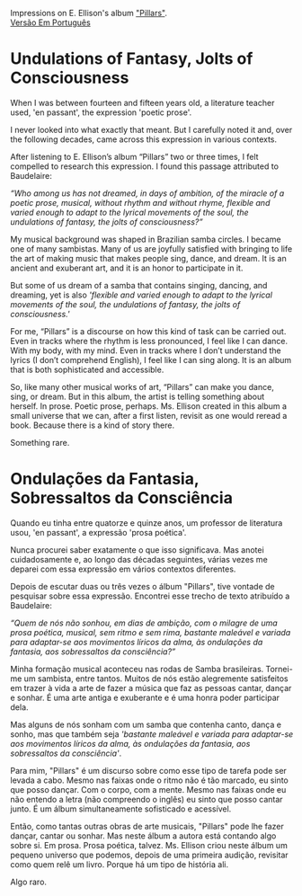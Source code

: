 Impressions on E. Ellison's album ["Pillars"](https://eellison.bandcamp.com/album/pillars?fbclid=PAZXh0bgNhZW0CMTEAAabRGwOhJ5d7aFOiz__RX2bFbEPk0cUyUNJkt_nW363-vty7PXCWWLt3Vjs_aem_Acl0UKOnBnJRR4ttYnB73Q).  
[Versão Em Português](#ondulações-da-fantasia-sobressaltos-da-consciência)

# Undulations of Fantasy, Jolts of Consciousness

When I was between fourteen and fifteen years old, a literature teacher used, 'en passant', the expression 'poetic prose'.

I never looked into what exactly that meant. But I carefully noted it and, over the following decades, came across this expression in various contexts.

After listening to E. Ellison’s album “Pillars” two or three times, I felt compelled to research this expression. I found this passage attributed to Baudelaire:

*“Who among us has not dreamed, in days of ambition, of the miracle of a poetic prose, musical, without rhythm and without rhyme, flexible and varied enough to adapt to the lyrical movements of the soul, the undulations of fantasy, the jolts of consciousness?”*

My musical background was shaped in Brazilian samba circles. I became one of many sambistas. Many of us are joyfully satisfied with bringing to life the art of making music that makes people sing, dance, and dream. It is an ancient and exuberant art, and it is an honor to participate in it.

But some of us dream of a samba that contains singing, dancing, and dreaming, yet is also *'flexible and varied enough to adapt to the lyrical movements of the soul, the undulations of fantasy, the jolts of consciousness.'*

For me, “Pillars” is a discourse on how this kind of task can be carried out. Even in tracks where the rhythm is less pronounced, I feel like I can dance. With my body, with my mind. Even in tracks where I don’t understand the lyrics (I don’t comprehend English), I feel like I can sing along. It is an album that is both sophisticated and accessible.

So, like many other musical works of art, “Pillars” can make you dance, sing, or dream. But in this album, the artist is telling something about herself. In prose. Poetic prose, perhaps. Ms. Ellison created in this album a small universe that we can, after a first listen, revisit as one would reread a book. Because there is a kind of story there.

Something rare.

# Ondulações da Fantasia, Sobressaltos da Consciência

Quando eu tinha entre quatorze e quinze anos, um professor de literatura usou, 'en passant', a expressão 'prosa poética'.  

Nunca procurei saber exatamente o que isso significava. Mas anotei cuidadosamente e, ao longo das décadas seguintes, várias vezes me deparei com essa expressão em vários contextos diferentes.  

Depois de escutar duas ou três vezes o álbum "Pillars", tive vontade de pesquisar sobre essa expressão. Encontrei esse trecho de texto atribuído a Baudelaire: 

*“Quem de nós não sonhou, em dias de ambição, com o milagre de uma prosa poética, musical, sem ritmo e sem rima, bastante maleável e variada para adaptar-se aos movimentos líricos da alma, às ondulações da fantasia, aos sobressaltos da consciência?”*

Minha formação musical aconteceu nas rodas de Samba brasileiras. Tornei-me um sambista, entre tantos. Muitos de nós estão alegremente satisfeitos em trazer à vida a arte de fazer a música que faz as pessoas cantar, dançar e sonhar. É uma arte antiga e exuberante e é uma honra poder participar dela. 

Mas alguns de nós sonham com um samba que contenha canto, dança e sonho, mas que também seja *'bastante maleável e variada para adaptar-se aos movimentos líricos da alma, às ondulações da fantasia, aos sobressaltos da consciência'*. 

Para mim, "Pillars" é um discurso sobre como esse tipo de tarefa pode ser levada a cabo. Mesmo nas faixas onde o ritmo não é tão marcado, eu sinto que posso dançar. Com o corpo, com a mente. Mesmo nas faixas onde eu não entendo a letra (não compreendo o inglês) eu sinto que posso cantar junto. É um álbum simultaneamente sofisticado e acessível.

Então, como tantas outras obras de arte musicais, "Pillars" pode lhe fazer dançar, cantar ou sonhar. Mas neste álbum a autora está contando algo sobre si. Em prosa. Prosa poética, talvez. Ms. Ellison criou neste álbum um pequeno universo que podemos, depois de uma primeira audição, revisitar como quem relê um livro. Porque há um tipo de história ali. 

Algo raro. 